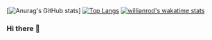[![Anurag's GitHub stats](https://github-readme-stats.vercel.app/api?username=SamHnnz&show_icons=true&theme=onedark)]
[![Top Langs](https://github-readme-stats.vercel.app/api/top-langs/?username=SamHnnz&layout=compact)](https://github.com/anuraghazra/github-readme-stats)
[![willianrod's wakatime stats](https://github-readme-stats.vercel.app/api/wakatime?username=SamHnnz)](https://github.com/anuraghazra/github-readme-stats)

### Hi there 👋

<!--
**SamHnnz/SamHnnz** is a ✨ _special_ ✨ repository because its `README.md` (this file) appears on your GitHub profile.

Here are some ideas to get you started:

- 🔭 I’m currently working on ...
- 🌱 I’m currently learning ...
- 👯 I’m looking to collaborate on ...
- 🤔 I’m looking for help with ...
- 💬 Ask me about ...
- 📫 How to reach me: ...
- 😄 Pronouns: ...
- ⚡ Fun fact: ...
-->
